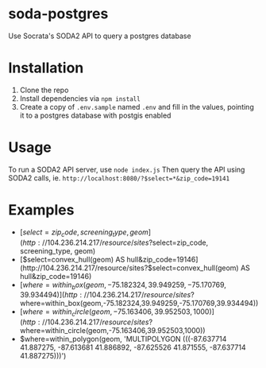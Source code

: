 # soda-postgres
Use Socrata's SODA2 API to query a postgres database

# Installation
1. Clone the repo
2. Install dependencies via `npm install`
3. Create a copy of `.env.sample` named `.env` and fill in the values, pointing it to a postgres database with postgis enabled

# Usage
To run a SODA2 API server, use `node index.js` Then query the API using SODA2 calls, ie. `http://localhost:8080/?$select=*&zip_code=19141`

# Examples
* [$select=zip_code, screening_type, geom](http://104.236.214.217/resource/sites?$select=zip_code, screening_type, geom)
* [$select=convex_hull(geom) AS hull&zip_code=19146](http://104.236.214.217/resource/sites?$select=convex_hull(geom) AS hull&zip_code=19146)
* [$where=within_box(geom,-75.182324,39.949259,-75.170769,39.934494)](http://104.236.214.217/resource/sites?$where=within_box(geom,-75.182324,39.949259,-75.170769,39.934494))
* [$where=within_circle(geom,-75.163406,39.952503,1000)](http://104.236.214.217/resource/sites?$where=within_circle(geom,-75.163406,39.952503,1000))
* $where=within_polygon(geom, 'MULTIPOLYGON (((-87.637714 41.887275, -87.613681 41.886892, -87.625526 41.871555, -87.637714 41.887275)))')
